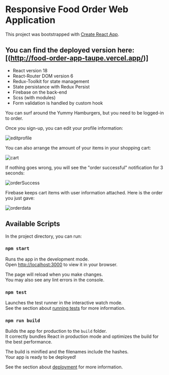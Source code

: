 # Responsive Food Order Web Application

This project was bootstrapped with [Create React App](https://github.com/facebook/create-react-app).

## You can find the deployed version here: [(http://food-order-app-taupe.vercel.app/)]

- React version 18
- React-Router DOM version 6
- Redux-Toolkit for state management
- State persistance with Redux Persist
- Firebase on the back-end
- Scss (with modules)
- Form validation is handled by custom hook

You can surf around the Yummy Hamburgers, but you need to be logged-in to order.

Once you sign-up, you can edit your profile information: 

![editprofile](https://user-images.githubusercontent.com/93452896/173610305-18d8fe7a-f888-4a5b-8668-df79b3f7af1d.jpg)

You can also arrange the amount of your items in your shopping cart: 

![cart](https://user-images.githubusercontent.com/93452896/173610458-ed24de2a-4f1b-477d-a119-2411b901fcd9.jpg)

If nothing goes wrong, you will see the "order successful" notification for 3 seconds:

![orderSuccess](https://user-images.githubusercontent.com/93452896/173610683-fbb699b9-d57e-4ef3-8287-95f59709fe79.jpg)

Firebase keeps cart items with user information attached. Here is the order you just gave: 

![orderdata](https://user-images.githubusercontent.com/93452896/173611080-70367672-9167-4f0d-b44e-bbf6d688eb30.jpg)


## Available Scripts

In the project directory, you can run:

### `npm start`

Runs the app in the development mode.\
Open [http://localhost:3000](http://localhost:3000) to view it in your browser.

The page will reload when you make changes.\
You may also see any lint errors in the console.

### `npm test`

Launches the test runner in the interactive watch mode.\
See the section about [running tests](https://facebook.github.io/create-react-app/docs/running-tests) for more information.

### `npm run build`

Builds the app for production to the `build` folder.\
It correctly bundles React in production mode and optimizes the build for the best performance.

The build is minified and the filenames include the hashes.\
Your app is ready to be deployed!

See the section about [deployment](https://facebook.github.io/create-react-app/docs/deployment) for more information.
